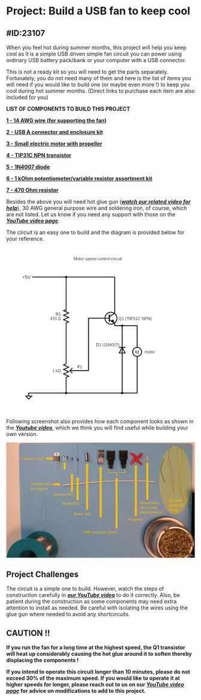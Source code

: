 # Project: Build a USB fan to keep cool

#ID:23107
---
When you feel hot during summer months, this project will help you keep cool as it is a simple USB driven simple fan circuit you can power using ordinary USB battery pack/bank or your computer with a USB connector.

This is not a ready kit so you will need to get the parts separately. Fortunately, you do not need many of them and here is the list of items you will need if you would like to build one (or maybe even more !) to keep you cool during hot summer months. (Direct links to purchase each item are also included for you)

**LIST OF COMPONENTS TO BUILD THIS PROJECT**

**[1 - 14 AWG wire (for supporting the fan)][1]**

**[2 - USB A connector and enclosure kit][2]**

**[3 - Small electric motor with propeller][3]**

**[4 - TIP31C NPN transistor][4]**

**[5 - 1N4007 diode][5]**

**[6 - 1 kOhm potentiometer/variable resistor assortment kit][6]**

**[7 - 470 Ohm resistor][7]**

Besides the above you will need hot glue gun (***[watch our related video for help][8]***), 30 AWG general purpose wire and soldering iron, of course, which are not listed. Let us know if you need any support with those on the ***[YouTube video page][9]***.

The circuit is an easy one to build and the diagram is provided below for your reference.

![control circuit](./motor_speed_control.png)

Following screenshot also provides how each component looks as shown in the ***[Youtube video][9]***, which we think you will find useful while building your own version.

![components list](./components.PNG)

Project Challenges
---

The circuit is a simple one to build. However, watch the steps of construction carefully in ***[our YouTube video][9]*** to do it correctly. Also, be patient during the construction as some components may need extra attention to install as needed. Be careful with isolating the wires using the glue gun where needed to avoid any shortcircuits.


CAUTION !!
---
   
**If you run the fan for a long time at the highest speed, the Q1 transistor will heat up considerably causing the hot glue around it to soften thereby displacing the components !**

**If you intend to operate this circuit longer than 10 minutes, please do not exceed 30% of the maximum speed. If you would like to operate it at higher speeds for longer, please reach out to us on our *[YouTube video page][9]* for advice on modifications to add to this project.**


[1]: https://amzn.to/46hSLd9
[2]: https://amzn.to/44fUr4Z
[3]: https://amzn.to/3CITDKb
[4]: https://amzn.to/43TPDlX
[5]: https://amzn.to/3XpAVAR
[6]: https://amzn.to/3PtrE8Z
[7]: https://amzn.to/434KG92
[8]: https://youtu.be/pFxGGzmHM-Y
[9]: https://youtu.be/5XQ8ebEREB4
